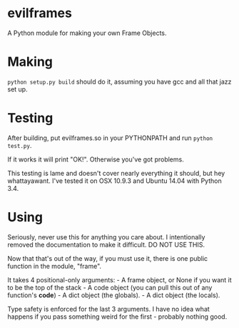 evilframes
==========

A Python module for making your own Frame Objects.


Making
======
``python setup.py build`` should do it, assuming you have gcc and all that jazz
set up.

Testing
=======
After building, put evilframes.so in your PYTHONPATH and run ``python test.py``.

If it works it will print "OK!". Otherwise you've got problems.

This testing is lame and doesn't cover nearly everything it should, but hey
whattayawant. I've tested it on OSX 10.9.3 and Ubuntu 14.04 with Python 3.4.

Using
=====
Seriously, never use this for anything you care about. I intentionally
removed the documentation to make it difficult. DO NOT USE THIS.

Now that that's out of the way, if you must use it, there is one public
function in the module, "frame".

It takes 4 positional-only arguments:
    - A frame object, or None if you want it to be the top of the stack
    - A code object (you can pull this out of any function's __code__)
    - A dict object (the globals).
    - A dict object (the locals).

Type safety is enforced for the last 3 arguments. I have no idea what happens
if you pass something weird for the first - probably nothing good.
